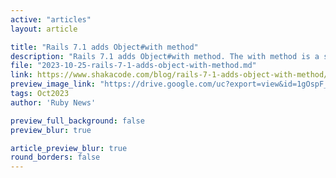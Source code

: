 ```yaml
---
active: "articles"
layout: article

title: "Rails 7.1 adds Object#with method"
description: "Rails 7.1 adds Object#with method. The with method is a short and alternate option for the begin..ensure clause. It can be used on any object as long as both the reader and writer methods are public."
file: "2023-10-25-rails-7-1-adds-object-with-method.md"
link: https://www.shakacode.com/blog/rails-7-1-adds-object-with-method/
preview_image_link: "https://drive.google.com/uc?export=view&id=1gOspF_238Gpjs5OQMI1BORY4ZUjA8xHF"
tags: Oct2023
author: 'Ruby News'

preview_full_background: false
preview_blur: true

article_preview_blur: true
round_borders: false
---
```


